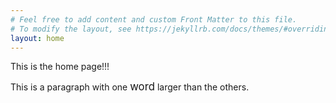 ```yaml
---
# Feel free to add content and custom Front Matter to this file.
# To modify the layout, see https://jekyllrb.com/docs/themes/#overriding-theme-defaults
layout: home
---
```

This is the home page!!!

This is a paragraph with one <span style="font-size:larger;">word</span>
larger than the others.
